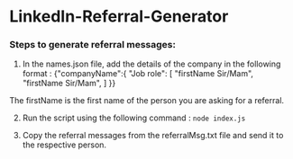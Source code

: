 # LinkedIn-Referral-Generator

### Steps to generate referral messages:

1. In the names.json file, add the details of the company in the following format : 
    {"companyName":{
        "Job role": [
            "firstName Sir/Mam",
            "firstName Sir/Mam",
        ]
    }}

The firstName is the first name of the person you are asking for a referral.

2. Run the script using the following command : `node index.js`

3. Copy the referral messages from the referralMsg.txt file and send it to the respective person.
